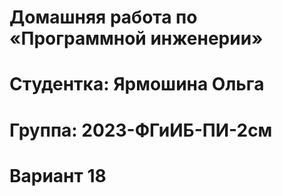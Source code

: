 # Домашняя работа по «Программной инженерии»
# Студентка: Ярмошина Ольга
# Группа: 2023-ФГиИБ-ПИ-2см
# Вариант 18

